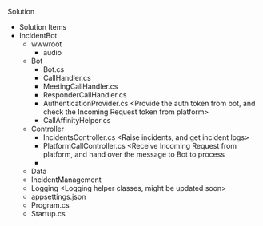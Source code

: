 ﻿Solution
- Solution Items
- IncidentBot
	- wwwroot
		- audio
			<Files for audio prompt>
	- Bot
		- Bot.cs
			<Calls management>
		- CallHandler.cs
			<Base call handler for each call>
		- MeetingCallHandler.cs
			<Call handler for bot meeting calls>
		- ResponderCallHandler.cs
			<Call handler for responder calls>
		- AuthenticationProvider.cs
			<Provide the auth token from bot, and check the Incoming Request token from platform>
		- CallAffinityHelper.cs
			<Helper class to keep IncomingRequest keep in the same web instance>
	- Controller
		- IncidentsController.cs
			<Raise incidents, and get incident logs>
		- PlatformCallController.cs
			<Receive Incoming Request from platform, and hand over the message to Bot to process
		- <Other controllers>
			<Test purpose for each call actions>
	- Data
		<Data structures used by controller>
	- IncidentManagement
		<Data structures used by Bot to store the incident status>
	- Logging
		<Logging helper classes, might be updated soon>
	- appsettings.json
		<The configuration file>
	- Program.cs
		<The entry class of the executable file>
	- Startup.cs
		<The class to initialize and configure the web site>
